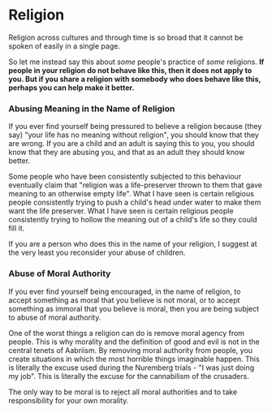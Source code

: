 # Religion

Religion across cultures and through time is so broad that it cannot be spoken of easily in a single page.

So let me instead say this about *some* people's practice of *some* religions.  **If people in your religion do not behave like this, then it does not apply to you.  But if you share a religion with somebody who does behave like this, perhaps you can help make it better.**

### Abusing Meaning in the Name of Religion
If you ever find yourself being pressured to believe a religion because (they say) "your life has no meaning without religion",
you should know that they are wrong.  If you are a child and an adult is saying this to you, you should know that they are abusing you, and that
as an adult they should know better.

Some people who have been consistently subjected to this behaviour eventually claim that "religion was a life-preserver thrown to them 
that gave meaning to an otherwise empty life".   What I have seen is certain religious people consistently trying to push a child's head under water
to make them want the life preserver.  What I have seen is certain religious people consistently trying to hollow the meaning out of a child's life
so they could fill it.

If you are a person who does this in the name of your religion, I suggest at the very least you reconsider your abuse of children.

### Abuse of Moral Authority
If you ever find yourself being encouraged, in the name of religion, to accept something as moral that you believe is not moral, or to accept something as immoral that you believe is moral, then you are being subject to abuse of moral authority.

One of the worst things a religion can do is remove moral agency from people.  This is why morality and the definition of good and evil is not in the central tenets of Aabriism.  By removing moral authority from people, you create situations in which the most horrible things imaginable happen.  This is literally the excuse used during the Nuremberg trials - "I was just doing my job".  This is literally the excuse for the cannabilism of the crusaders.  

The only way to be moral is to reject all moral authorities and to take responsibility for your own morality.
